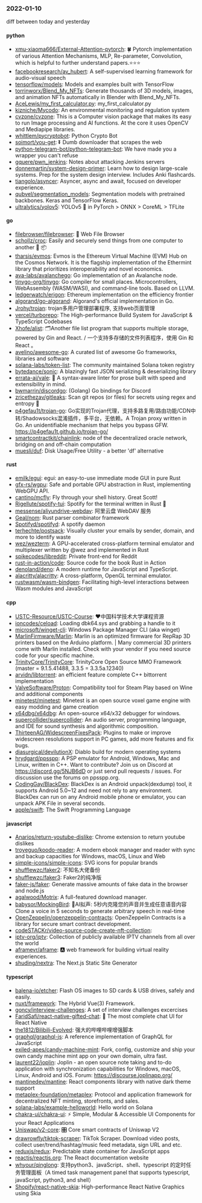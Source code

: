 ### 2022-01-10
diff between today and yesterday

#### python
* [xmu-xiaoma666/External-Attention-pytorch](https://github.com/xmu-xiaoma666/External-Attention-pytorch): 🍀 Pytorch implementation of various Attention Mechanisms, MLP, Re-parameter, Convolution, which is helpful to further understand papers.⭐⭐⭐
* [facebookresearch/av_hubert](https://github.com/facebookresearch/av_hubert): A self-supervised learning framework for audio-visual speech
* [tensorflow/models](https://github.com/tensorflow/models): Models and examples built with TensorFlow
* [torrinworx/Blend_My_NFTs](https://github.com/torrinworx/Blend_My_NFTs): Generate thousands of 3D models, images, and animation NFTs automatically in Blender with Blend_My_NFTs.
* [AceLewis/my_first_calculator.py](https://github.com/AceLewis/my_first_calculator.py): my_first_calculator.py
* [kizniche/Mycodo](https://github.com/kizniche/Mycodo): An environmental monitoring and regulation system
* [cvzone/cvzone](https://github.com/cvzone/cvzone): This is a Computer vision package that makes its easy to run Image processing and AI functions. At the core it uses OpenCV and Mediapipe libraries.
* [whittlem/pycryptobot](https://github.com/whittlem/pycryptobot): Python Crypto Bot
* [soimort/you-get](https://github.com/soimort/you-get): ⏬ Dumb downloader that scrapes the web
* [python-telegram-bot/python-telegram-bot](https://github.com/python-telegram-bot/python-telegram-bot): We have made you a wrapper you can't refuse
* [gquere/pwn_jenkins](https://github.com/gquere/pwn_jenkins): Notes about attacking Jenkins servers
* [donnemartin/system-design-primer](https://github.com/donnemartin/system-design-primer): Learn how to design large-scale systems. Prep for the system design interview. Includes Anki flashcards.
* [tiangolo/asyncer](https://github.com/tiangolo/asyncer): Asyncer, async and await, focused on developer experience.
* [qubvel/segmentation_models](https://github.com/qubvel/segmentation_models): Segmentation models with pretrained backbones. Keras and TensorFlow Keras.
* [ultralytics/yolov5](https://github.com/ultralytics/yolov5): YOLOv5 🚀 in PyTorch > ONNX > CoreML > TFLite

#### go
* [filebrowser/filebrowser](https://github.com/filebrowser/filebrowser): 📂 Web File Browser
* [schollz/croc](https://github.com/schollz/croc): Easily and securely send things from one computer to another 🐊 📦
* [tharsis/evmos](https://github.com/tharsis/evmos): Evmos is the Ethereum Virtual Machine (EVM) Hub on the Cosmos Network. It is the flagship implementation of the Ethermint library that prioritizes interoperability and novel economics.
* [ava-labs/avalanchego](https://github.com/ava-labs/avalanchego): Go implementation of an Avalanche node.
* [tinygo-org/tinygo](https://github.com/tinygo-org/tinygo): Go compiler for small places. Microcontrollers, WebAssembly (WASM/WASI), and command-line tools. Based on LLVM.
* [ledgerwatch/erigon](https://github.com/ledgerwatch/erigon): Ethereum implementation on the efficiency frontier
* [algorand/go-algorand](https://github.com/algorand/go-algorand): Algorand's official implementation in Go.
* [Jrohy/trojan](https://github.com/Jrohy/trojan): trojan多用户管理部署程序, 支持web页面管理
* [vercel/turborepo](https://github.com/vercel/turborepo): The High-performance Build System for JavaScript & TypeScript Codebases
* [Xhofe/alist](https://github.com/Xhofe/alist): 🗂️Another file list program that supports multiple storage, powered by Gin and React. / 一个支持多存储的文件列表程序，使用 Gin 和 React 。
* [avelino/awesome-go](https://github.com/avelino/awesome-go): A curated list of awesome Go frameworks, libraries and software
* [solana-labs/token-list](https://github.com/solana-labs/token-list): The community maintained Solana token registry
* [bytedance/sonic](https://github.com/bytedance/sonic): A blazingly fast JSON serializing & deserializing library
* [errata-ai/vale](https://github.com/errata-ai/vale): 📝 A syntax-aware linter for prose built with speed and extensibility in mind.
* [bwmarrin/discordgo](https://github.com/bwmarrin/discordgo): (Golang) Go bindings for Discord
* [zricethezav/gitleaks](https://github.com/zricethezav/gitleaks): Scan git repos (or files) for secrets using regex and entropy 🔑
* [p4gefau1t/trojan-go](https://github.com/p4gefau1t/trojan-go): Go实现的Trojan代理，支持多路复用/路由功能/CDN中转/Shadowsocks混淆插件，多平台，无依赖。A Trojan proxy written in Go. An unidentifiable mechanism that helps you bypass GFW. https://p4gefau1t.github.io/trojan-go/
* [smartcontractkit/chainlink](https://github.com/smartcontractkit/chainlink): node of the decentralized oracle network, bridging on and off-chain computation
* [muesli/duf](https://github.com/muesli/duf): Disk Usage/Free Utility - a better 'df' alternative

#### rust
* [emilk/egui](https://github.com/emilk/egui): egui: an easy-to-use immediate mode GUI in pure Rust
* [gfx-rs/wgpu](https://github.com/gfx-rs/wgpu): Safe and portable GPU abstraction in Rust, implementing WebGPU API.
* [cantino/mcfly](https://github.com/cantino/mcfly): Fly through your shell history. Great Scott!
* [Rigellute/spotify-tui](https://github.com/Rigellute/spotify-tui): Spotify for the terminal written in Rust 🚀
* [messense/aliyundrive-webdav](https://github.com/messense/aliyundrive-webdav): 阿里云盘 WebDAV 服务
* [Geal/nom](https://github.com/Geal/nom): Rust parser combinator framework
* [Spotifyd/spotifyd](https://github.com/Spotifyd/spotifyd): A spotify daemon
* [terhechte/postsack](https://github.com/terhechte/postsack): Visually cluster your emails by sender, domain, and more to identify waste
* [wez/wezterm](https://github.com/wez/wezterm): A GPU-accelerated cross-platform terminal emulator and multiplexer written by @wez and implemented in Rust
* [spikecodes/libreddit](https://github.com/spikecodes/libreddit): Private front-end for Reddit
* [rust-in-action/code](https://github.com/rust-in-action/code): Source code for the book Rust in Action
* [denoland/deno](https://github.com/denoland/deno): A modern runtime for JavaScript and TypeScript.
* [alacritty/alacritty](https://github.com/alacritty/alacritty): A cross-platform, OpenGL terminal emulator.
* [rustwasm/wasm-bindgen](https://github.com/rustwasm/wasm-bindgen): Facilitating high-level interactions between Wasm modules and JavaScript

#### cpp
* [USTC-Resource/USTC-Course](https://github.com/USTC-Resource/USTC-Course): ❤️中国科学技术大学课程资源
* [ioncodes/ceload](https://github.com/ioncodes/ceload): Loading dbk64.sys and grabbing a handle to it
* [microsoft/winget-cli](https://github.com/microsoft/winget-cli): Windows Package Manager CLI (aka winget)
* [MarlinFirmware/Marlin](https://github.com/MarlinFirmware/Marlin): Marlin is an optimized firmware for RepRap 3D printers based on the Arduino platform. | Many commercial 3D printers come with Marlin installed. Check with your vendor if you need source code for your specific machine.
* [TrinityCore/TrinityCore](https://github.com/TrinityCore/TrinityCore): TrinityCore Open Source MMO Framework (master = 9.1.5.41488, 3.3.5 = 3.3.5a.12340)
* [arvidn/libtorrent](https://github.com/arvidn/libtorrent): an efficient feature complete C++ bittorrent implementation
* [ValveSoftware/Proton](https://github.com/ValveSoftware/Proton): Compatibility tool for Steam Play based on Wine and additional components
* [minetest/minetest](https://github.com/minetest/minetest): Minetest is an open source voxel game engine with easy modding and game creation
* [x64dbg/x64dbg](https://github.com/x64dbg/x64dbg): An open-source x64/x32 debugger for windows.
* [supercollider/supercollider](https://github.com/supercollider/supercollider): An audio server, programming language, and IDE for sound synthesis and algorithmic composition.
* [ThirteenAG/WidescreenFixesPack](https://github.com/ThirteenAG/WidescreenFixesPack): Plugins to make or improve widescreen resolutions support in PC games, add more features and fix bugs.
* [diasurgical/devilutionX](https://github.com/diasurgical/devilutionX): Diablo build for modern operating systems
* [hrydgard/ppsspp](https://github.com/hrydgard/ppsspp): A PSP emulator for Android, Windows, Mac and Linux, written in C++. Want to contribute? Join us on Discord at https://discord.gg/5NJB6dD or just send pull requests / issues. For discussion use the forums on ppsspp.org.
* [CodingGay/BlackDex](https://github.com/CodingGay/BlackDex): BlackDex is an Android unpack(dexdump) tool, it supports Android 5.0~12 and need not rely to any environment. BlackDex can run on any Android mobile phone or emulator, you can unpack APK File in several seconds.
* [apple/swift](https://github.com/apple/swift): The Swift Programming Language

#### javascript
* [Anarios/return-youtube-dislike](https://github.com/Anarios/return-youtube-dislike): Chrome extension to return youtube dislikes
* [troyeguo/koodo-reader](https://github.com/troyeguo/koodo-reader): A modern ebook manager and reader with sync and backup capacities for Windows, macOS, Linux and Web
* [simple-icons/simple-icons](https://github.com/simple-icons/simple-icons): SVG icons for popular brands
* [shufflewzc/faker2](https://github.com/shufflewzc/faker2): 不知名大佬备份
* [shufflewzc/faker3](https://github.com/shufflewzc/faker3): Faker2的纯净版
* [faker-js/faker](https://github.com/faker-js/faker): Generate massive amounts of fake data in the browser and node.js
* [agalwood/Motrix](https://github.com/agalwood/Motrix): A full-featured download manager.
* [babysor/MockingBird](https://github.com/babysor/MockingBird): 🚀AI拟声: 5秒内克隆您的声音并生成任意语音内容 Clone a voice in 5 seconds to generate arbitrary speech in real-time
* [OpenZeppelin/openzeppelin-contracts](https://github.com/OpenZeppelin/openzeppelin-contracts): OpenZeppelin Contracts is a library for secure smart contract development.
* [codeSTACKr/video-source-code-create-nft-collection](https://github.com/codeSTACKr/video-source-code-create-nft-collection): 
* [iptv-org/iptv](https://github.com/iptv-org/iptv): Collection of publicly available IPTV channels from all over the world
* [aframevr/aframe](https://github.com/aframevr/aframe): 🅰️ web framework for building virtual reality experiences.
* [shuding/nextra](https://github.com/shuding/nextra): The Next.js Static Site Generator

#### typescript
* [balena-io/etcher](https://github.com/balena-io/etcher): Flash OS images to SD cards & USB drives, safely and easily.
* [nuxt/framework](https://github.com/nuxt/framework): The Hybrid Vue(3) Framework.
* [goncy/interview-challenges](https://github.com/goncy/interview-challenges): A set of interview challenges excercises
* [FaridSafi/react-native-gifted-chat](https://github.com/FaridSafi/react-native-gifted-chat): 💬 The most complete chat UI for React Native
* [the1812/Bilibili-Evolved](https://github.com/the1812/Bilibili-Evolved): 强大的哔哩哔哩增强脚本
* [graphql/graphql-js](https://github.com/graphql/graphql-js): A reference implementation of GraphQL for JavaScript
* [exiled-apes/candy-machine-mint](https://github.com/exiled-apes/candy-machine-mint): Fork, config, customize and ship your own candy machine mint app on your own domain, ultra fast.
* [laurent22/joplin](https://github.com/laurent22/joplin): Joplin - an open source note taking and to-do application with synchronization capabilities for Windows, macOS, Linux, Android and iOS. Forum: https://discourse.joplinapp.org/
* [mantinedev/mantine](https://github.com/mantinedev/mantine): React components library with native dark theme support
* [metaplex-foundation/metaplex](https://github.com/metaplex-foundation/metaplex): Protocol and application framework for decentralized NFT minting, storefronts, and sales.
* [solana-labs/example-helloworld](https://github.com/solana-labs/example-helloworld): Hello world on Solana
* [chakra-ui/chakra-ui](https://github.com/chakra-ui/chakra-ui): ⚡️ Simple, Modular & Accessible UI Components for your React Applications
* [Uniswap/v2-core](https://github.com/Uniswap/v2-core): 🎛 Core smart contracts of Uniswap V2
* [drawrowfly/tiktok-scraper](https://github.com/drawrowfly/tiktok-scraper): TikTok Scraper. Download video posts, collect user/trend/hashtag/music feed metadata, sign URL and etc.
* [reduxjs/redux](https://github.com/reduxjs/redux): Predictable state container for JavaScript apps
* [reactjs/reactjs.org](https://github.com/reactjs/reactjs.org): The React documentation website
* [whyour/qinglong](https://github.com/whyour/qinglong): 支持python3、javaScript、shell、typescript 的定时任务管理面板（A timed task management panel that supports typescript, javaScript, python3, and shell）
* [Shopify/react-native-skia](https://github.com/Shopify/react-native-skia): High-performance React Native Graphics using Skia
